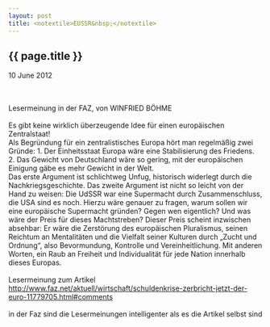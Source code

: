 ```yaml
---
layout: post
title: <notextile>EUSSR&nbsp;</notextile>
---
```


{{ page.title }}
----------------

<p class="publish_date">
10 June 2012

</p>
<br><br>Lesermeinung in der FAZ, von WINFRIED B&Ouml;HME<br><br>Es gibt keine wirklich &uuml;berzeugende Idee f&uuml;r einen europ&auml;ischen Zentralstaat!<br>Als Begr&uuml;ndung f&uuml;r ein zentralistisches Europa h&ouml;rt man regelm&auml;&szlig;ig zwei Gr&uuml;nde: 1. Der Einheitsstaat Europa w&auml;re eine Stabilisierung des Friedens. 2. Das Gewicht von Deutschland w&auml;re so gering, mit der europ&auml;ischen Einigung g&auml;be es mehr Gewicht in der Welt.&nbsp;<br>Das erste Argument ist schlichtweg Unfug, historisch widerlegt durch die Nachkriegsgeschichte. Das zweite Argument ist nicht so leicht von der Hand zu weisen: Die UdSSR war eine Supermacht durch Zusammenschluss, die USA sind es noch. Hierzu w&auml;re genauer zu fragen, warum sollen wir eine europ&auml;ische Supermacht gr&uuml;nden? Gegen wen eigentlich? Und was w&auml;re der Preis f&uuml;r dieses Machtstreben? Dieser Preis scheint inzwischen absehbar: Er w&auml;re die Zerst&ouml;rung des europ&auml;ischen Pluralismus, seinen Reichtum an Mentalit&auml;ten und die Vielfalt seiner Kulturen durch &bdquo;Zucht und Ordnung&ldquo;, also Bevormundung, Kontrolle und Vereinheitlichung. Mit anderen Worten, ein Raub an Freiheit und Individualit&auml;t f&uuml;r jede Nation innerhalb dieses Europas.<br><br>Lesermeinung zum Artikel <a class="ot-anchor" href="http://www.faz.net/aktuell/wirtschaft/schuldenkrise-zerbricht-jetzt-der-euro-11779705.html#comments" rel="nofollow">http://www.faz.net/aktuell/wirtschaft/schuldenkrise-zerbricht-jetzt-der-euro-11779705.html#comments</a><br><br>in der Faz sind die Lesermeinungen intelligenter als es die Artikel selbst sind
